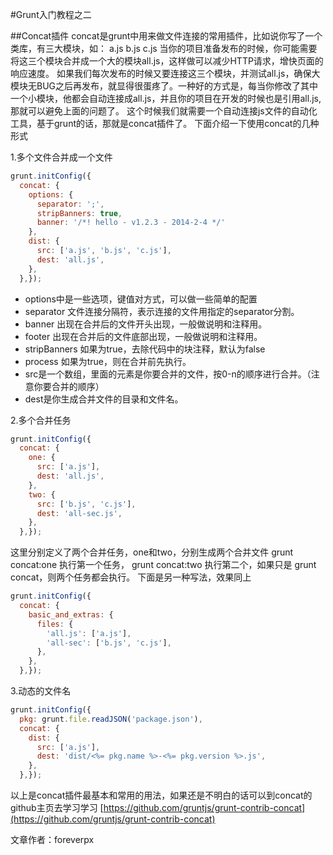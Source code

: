 #Grunt入门教程之二

##Concat插件
concat是grunt中用来做文件连接的常用插件，比如说你写了一个类库，有三大模块，如：
    a.js
    b.js
    c.js
当你的项目准备发布的时候，你可能需要将这三个模块合并成一个大的模块all.js，这样做可以减少HTTP请求，增快页面的响应速度。
如果我们每次发布的时候又要连接这三个模块，并测试all.js，确保大模块无BUG之后再发布，就显得很蛋疼了。一种好的方式是，每当你修改了其中一个小模块，他都会自动连接成all.js，并且你的项目在开发的时候也是引用all.js,
那就可以避免上面的问题了。
这个时候我们就需要一个自动连接js文件的自动化工具，基于grunt的话，那就是concat插件了。
下面介绍一下使用concat的几种形式

1.多个文件合并成一个文件
```js
grunt.initConfig({  
  concat: {  
    options: {  
      separator: ';',  
      stripBanners: true,  
      banner: '/*! hello - v1.2.3 - 2014-2-4 */'  
    },  
    dist: {  
      src: ['a.js', 'b.js', 'c.js'],  
      dest: 'all.js',  
    },  
  },});
```
- options中是一些选项，键值对方式，可以做一些简单的配置
- separator 文件连接分隔符，表示连接的文件用指定的separator分割。
- banner 出现在合并后的文件开头出现，一般做说明和注释用。
- footer 出现在合并后的文件底部出现，一般做说明和注释用。
- stripBanners 如果为true，去除代码中的块注释，默认为false
- process  如果为true，则在合并前先执行。
- src是一个数组，里面的元素是你要合并的文件，按0-n的顺序进行合并。（注意你要合并的顺序）
- dest是你生成合并文件的目录和文件名。
    
2.多个合并任务
```js
grunt.initConfig({  
  concat: {  
    one: {  
      src: ['a.js'],  
      dest: 'all.js',  
    },  
    two: {  
      src: ['b.js', 'c.js'],  
      dest: 'all-sec.js',  
    },  
  },});  
```
这里分别定义了两个合并任务，one和two，分别生成两个合并文件
grunt concat:one 执行第一个任务， grunt concat:two 执行第二个，如果只是  grunt concat，则两个任务都会执行。
下面是另一种写法，效果同上
```js
grunt.initConfig({  
  concat: {  
    basic_and_extras: {  
      files: {  
        'all.js': ['a.js'],  
        'all-sec': ['b.js', 'c.js'],  
      },  
    },  
  },});  
```

3.动态的文件名
```js
grunt.initConfig({  
  pkg: grunt.file.readJSON('package.json'),  
  concat: {  
    dist: {  
      src: ['a.js'],  
      dest: 'dist/<%= pkg.name %>-<%= pkg.version %>.js',  
    },  
  },});  
```

以上是concat插件最基本和常用的用法，如果还是不明白的话可以到concat的github主页去学习学习
[https://github.com/gruntjs/grunt-contrib-concat](https://github.com/gruntjs/grunt-contrib-concat)

文章作者：foreverpx